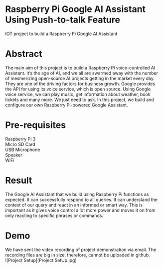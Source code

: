 # Raspberry Pi Google AI Assistant Using Push-to-talk Feature
IOT project to build a Raspberry Pi Google AI Assistant

# Abstract
The main aim of this project is to build a Raspberry Pi voice-controlled AI Assistant. It’s the age of AI, and we all are swarmed away with the number of mesmerizing open-source AI projects getting in the market every day. They are one of the driving factors for business growth. 
Google provides the API for using its voice service, which is open source. Using Google voice service, we can play music, get information about weather, book tickets and many more. We just need to ask. In this project, we build and configure our own Raspberry Pi-powered Google Assistant. 

# Pre-requisites
Raspberry Pi 3 <br/>
Micro SD Card <br/>
USB Microphone <br/>
Speaker <br/>
WiFi <br/>

# Result
The Google AI Assistant that we build using Raspberry Pi functions as expected. It can successfully respond to all queries. It can understand the context of our query and react in an informed or smart way. This is important as it gives voice control a lot more power and moves it on from only reacting to specific phrases or commands.

# Demo
We have sent the video recording of project demonstration via email. The recording files are big in size, therefore, cannot be uploaded in github. <br />
![Project Setup](Project SetUp.jpg)
